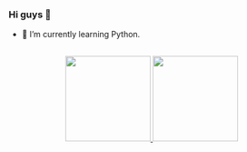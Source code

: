 ### Hi guys 👋

<!--Bio-->
- 🌱 I’m currently learning Python.

##
<!--cards-->
<div align="center">
  <a href="https://github.com/lfestevam">
    <img height="150em" src="https://github-readme-stats.vercel.app/api?username=lfestevam&show_icons=true&theme=solarized-dark&include_all_commits=true&count_private=true"/>
  <img height="150em" src="https://github-readme-stats.vercel.app/api/top-langs/?username=lfestevam&layout=compact&langs_count=7&theme=solarized-dark"/>
</div>
<!--Tec-->
